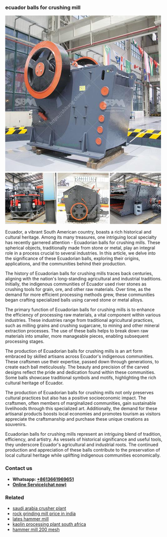 <h3>ecuador balls for crushing mill</h3><img src='1704791536.jpg' alt=''><p>Ecuador, a vibrant South American country, boasts a rich historical and cultural heritage. Among its many treasures, one intriguing local specialty has recently garnered attention - Ecuadorian balls for crushing mills. These spherical objects, traditionally made from stone or metal, play an integral role in a process crucial to several industries. In this article, we delve into the significance of these Ecuadorian balls, exploring their origins, applications, and the communities behind their production.</p><p>The history of Ecuadorian balls for crushing mills traces back centuries, aligning with the nation's long-standing agricultural and industrial traditions. Initially, the indigenous communities of Ecuador used river stones as crushing tools for grain, ore, and other raw materials. Over time, as the demand for more efficient processing methods grew, these communities began crafting specialized balls using carved stone or metal alloys.</p><p>The primary function of Ecuadorian balls for crushing mills is to enhance the efficiency of processing raw materials, a vital component within various industries. These industries range from traditional agricultural practices, such as milling grains and crushing sugarcane, to mining and other mineral extraction processes. The use of these balls helps to break down raw materials into smaller, more manageable pieces, enabling subsequent processing stages.</p><p>The production of Ecuadorian balls for crushing mills is an art form embraced by skilled artisans across Ecuador's indigenous communities. These craftsmen use their expertise, passed down through generations, to create each ball meticulously. The beauty and precision of the carved designs reflect the pride and dedication found within these communities. Some balls showcase traditional symbols and motifs, highlighting the rich cultural heritage of Ecuador.</p><p>The production of Ecuadorian balls for crushing mills not only preserves cultural practices but also has a positive socioeconomic impact. The craftsmen, often members of marginalized communities, gain sustainable livelihoods through this specialized art. Additionally, the demand for these artisanal products boosts local economies and promotes tourism as visitors appreciate the craftsmanship and purchase these unique creations as souvenirs.</p><p>Ecuadorian balls for crushing mills represent an intriguing blend of tradition, efficiency, and artistry. As vessels of historical significance and useful tools, they underscore Ecuador's agricultural and industrial roots. The continued production and appreciation of these balls contribute to the preservation of local cultural heritage while uplifting indigenous communities economically.</p><h3>Contact us</h3><ul><li><strong>Whatsapp:&nbsp;<a href="https://wa.me/8613661969651">+8613661969651</a></strong></li><li><a href="https://swt.shibang-china.com/?git&amp;zhl&amp;ecuador balls for crushing mill"><strong>Online Service(chat now)</strong></a></li></ul><h3>Related</h3><ul><li><a href='saudi arabia crusher plant.md'>saudi arabia crusher plant</a></li><li><a href='rock grinding mill price in india.md'>rock grinding mill price in india</a></li><li><a href='lates hammer mill.md'>lates hammer mill</a></li><li><a href='kaolin processing plant south africa.md'>kaolin processing plant south africa</a></li><li><a href='hammer mill 200 mesh.md'>hammer mill 200 mesh</a></li></ul>